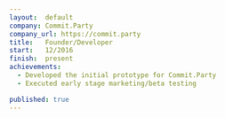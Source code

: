```yaml
---
layout:  default
company: Commit.Party
company_url: https://commit.party
title:   Founder/Developer
start:   12/2016
finish:  present
achievements:
  - Developed the initial prototype for Commit.Party
  - Executed early stage marketing/beta testing

published: true
---
```


